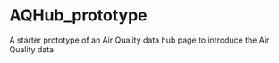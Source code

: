 # AQHub_prototype
 A starter prototype of an Air Quality data hub page to introduce the Air Quality data
